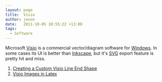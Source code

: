 ```yaml
---
layout: page
title:  Visio
author: jevon
date:   2011-10-05 10:55:22 +13:00
tags:
  - Software
---
```


Microsoft [Visio](Visio.md) is a commercial vector/diagram software for [Windows](Windows.md). In some cases its UI is better than [Inkscape](inkscape.md), but it's [SVG](svg.md) export feature is pretty hit and miss.

1. [Creating a Custom Visio Line End Shape](Creating_a_Custom_Visio_Line_End_Shape.md)
1. [Visio Images in Latex](Visio_Images_in_Latex.md)
